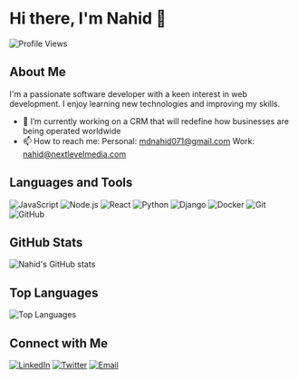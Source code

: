 # Hi there, I'm Nahid 👋

![Profile Views](https://komarev.com/ghpvc/?username=nahid071&color=blue)

## About Me

I'm a passionate software developer with a keen interest in web development. I enjoy learning new technologies and improving my skills.

- 🔭 I’m currently working on a CRM that will redefine how businesses are being operated worldwide
- 📫 How to reach me:
  Personal: mdnahid071@gmail.com
  Work: nahid@nextlevelmedia.com

## Languages and Tools

![JavaScript](https://img.shields.io/badge/-JavaScript-black?style=flat-square&logo=javascript)
![Node.js](https://img.shields.io/badge/-Node.js-black?style=flat-square&logo=node.js)
![React](https://img.shields.io/badge/-React-black?style=flat-square&logo=react)
![Python](https://img.shields.io/badge/-Python-black?style=flat-square&logo=python)
![Django](https://img.shields.io/badge/-Django-black?style=flat-square&logo=django)
![Docker](https://img.shields.io/badge/-Docker-black?style=flat-square&logo=docker)
![Git](https://img.shields.io/badge/-Git-black?style=flat-square&logo=git)
![GitHub](https://img.shields.io/badge/-GitHub-black?style=flat-square&logo=github)

## GitHub Stats

![Nahid's GitHub stats](https://github-readme-stats.vercel.app/api?username=nahid071&count_private=true&show_icons=true&hide=contribs,prs&theme=radical)

## Top Languages

![Top Languages](https://github-readme-stats.vercel.app/api/top-langs/?username=nahid071&layout=compact&theme=radical)

## Connect with Me

[![LinkedIn](https://img.shields.io/badge/-LinkedIn-black?style=flat-square&logo=linkedin)](https://www.linkedin.com/in/nahidzz)
[![Twitter](https://img.shields.io/badge/-Twitter-black?style=flat-square&logo=twitter)](https://twitter.com/yourprofile)
[![Email](https://img.shields.io/badge/-Email-black?style=flat-square&logo=gmail)](mailto:nahid@nextlevelmedia.com)
